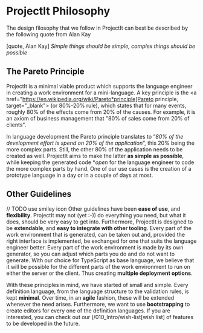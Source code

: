 






# ProjectIt Philosophy

The design filosophy that we follow in ProjectIt can best be described by the following quote from Alan Kay

[quote, Alan Kay]
*Simple things should be simple,
complex things should be possible*

## The Pareto Principle
ProjectIt is a minimal viable product which supports the
language engineer in creating a work environment for a mini-language. A key principle
is the <a href="https://en.wikipedia.org/wiki/Pareto*principle[Pareto principle, target="_blank"> (or 80%-20% rule),
which states that for many events, roughly 80% of the effects come from 20% of the causes.
For example, it is an axiom of business  management that "80% of sales come from 20% of clients".

In language development the Pareto principle translates to “*80% of the development
effort is spend on 20% of the application*”, this 20% being the more complex parts.
Still, the other 80% of the application needs to be created as well. ProjectIt aims to
make the latter **as simple as possible**, while keeping the generated code **open* for the
language engineer to code the more complex parts by hand. One of our use cases is the
creation of a prototype language in a day or in a couple of days at most.

## Other Guidelines
// TODO use smiley icon
Other guidelines have been **ease of use**, and **flexibility**. ProjectIt may not (yet :-)) do
everything you need, but what it does, should be very easy to get into. Furthermore,
ProjectIt is designed to be **extendable**, and **easy to integrate with other tooling**. Every
part of the work environment that is generated, can be taken out and, provided the right
interface is implemented, be exchanged for one that suits the language engineer better.
Every part of the work environment is made by its own generator, so you can adjust which
parts you do and do not want to generate. With our choice for TypeScript as base language,
we believe that it will be possible for the different parts of the work environment to run
on either the server or the client. Thus creating **multiple deployment options**.

With these principles in mind, we have started of small and simple. Every definition language,
from the language structure to the validation rules, is kept **minimal**. Over time, in an **agile**
fashion, these will be extended whenever the need arises. Furthermore, we want to use **bootstrapping**
to create editors for every one of the definition languages. If you are interested, you can
check out our (/010_Intro/wish-list[wish list] of features to be developed in the future.


